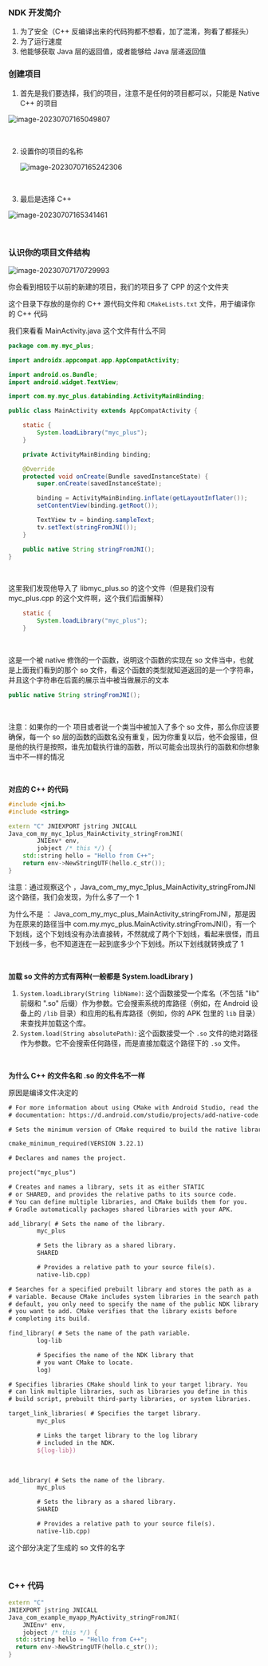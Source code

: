 ###  NDK 开发简介

1. 为了安全（C++ 反编译出来的代码狗都不想看，加了混淆，狗看了都摇头）
2. 为了运行速度
3. 他能够获取 Java 层的返回值，或者能够给 Java 层递返回值

### 创建项目

1. 首先是我们要选择，我们的项目，注意不是任何的项目都可以，只能是 Native C++ 的项目

![image-20230707165049807](./assets/image-20230707165049807.png)

​					

2. 设置你的项目的名称

   ![image-20230707165242306](./assets/image-20230707165242306.png)

​			

3. 最后是选择 C++ 

![image-20230707165341461](./assets/image-20230707165341461.png)

​				

### 认识你的项目文件结构

![image-20230707170729993](./assets/image-20230707170729993.png)

你会看到相较于以前的新建的项目，我们的项目多了 CPP 的这个文件夹				

这个目录下存放的是你的 C++ 源代码文件和 `CMakeLists.txt` 文件，用于编译你的 C++ 代码				



我们来看看 MainActivity.java 这个文件有什么不同

```java
package com.my.myc_plus;

import androidx.appcompat.app.AppCompatActivity;

import android.os.Bundle;
import android.widget.TextView;

import com.my.myc_plus.databinding.ActivityMainBinding;

public class MainActivity extends AppCompatActivity {

    static {
        System.loadLibrary("myc_plus");
    }

    private ActivityMainBinding binding;

    @Override
    protected void onCreate(Bundle savedInstanceState) {
        super.onCreate(savedInstanceState);

        binding = ActivityMainBinding.inflate(getLayoutInflater());
        setContentView(binding.getRoot());

        TextView tv = binding.sampleText;
        tv.setText(stringFromJNI());
    }

    public native String stringFromJNI();
}
```

​			

这里我们发现他导入了 libmyc_plus.so 的这个文件（但是我们没有 myc_plus.cpp 的这个文件啊，这个我们后面解释）

```java
    static {
        System.loadLibrary("myc_plus");
    }
```

​			

这是一个被 native 修饰的一个函数，说明这个函数的实现在 so 文件当中，也就是上面我们看到的那个 so 文件，看这个函数的类型就知道返回的是一个字符串，并且这个字符串在后面的展示当中被当做展示的文本

```java
public native String stringFromJNI();
```

​			

注意：如果你的一个 项目或者说一个类当中被加入了多个 so 文件，那么你应该要确保，每一个 so 层的函数的函数名没有重复，因为你重复以后，他不会报错，但是他的执行是按照，谁先加载执行谁的函数，所以可能会出现执行的函数和你想象当中不一样的情况

​			

**对应的 C++ 的代码**

```C++
#include <jni.h>
#include <string>

extern "C" JNIEXPORT jstring JNICALL
Java_com_my_myc_1plus_MainActivity_stringFromJNI(
        JNIEnv* env,
        jobject /* this */) {
    std::string hello = "Hello from C++";
    return env->NewStringUTF(hello.c_str());
}
```

注意：通过观察这个 ，Java_com_my_myc_1plus_MainActivity_stringFromJNI 这个路径，我们会发现，为什么多了一个 1 			

为什么不是 ： Java_com_my_myc_plus_MainActivity_stringFromJNI，那是因为在原来的路径当中 com.my.myc_plus.MainActivity.stringFromJNI()，有一个下划线，这个下划线没有办法直接转，不然就成了两个下划线，看起来很怪，而且下划线一多，也不知道连在一起到底多少个下划线。所以下划线就转换成了 1 

​				

**加载 so 文件的方式有两种(一般都是 System.loadLibrary )**

1. `System.loadLibrary(String libName)`: 这个函数接受一个库名（不包括 "lib" 前缀和 ".so" 后缀）作为参数。它会搜索系统的库路径（例如，在 Android 设备上的 `/lib` 目录）和应用的私有库路径（例如，你的 APK 包里的 `lib` 目录）来查找并加载这个库。
2. `System.load(String absolutePath)`: 这个函数接受一个 `.so` 文件的绝对路径作为参数。它不会搜索任何路径，而是直接加载这个路径下的 `.so` 文件。

​				

**为什么 C++ 的文件名和 .so 的文件名不一样**

原因是编译文件决定的

```tex
# For more information about using CMake with Android Studio, read the
# documentation: https://d.android.com/studio/projects/add-native-code.html

# Sets the minimum version of CMake required to build the native library.

cmake_minimum_required(VERSION 3.22.1)

# Declares and names the project.

project("myc_plus")

# Creates and names a library, sets it as either STATIC
# or SHARED, and provides the relative paths to its source code.
# You can define multiple libraries, and CMake builds them for you.
# Gradle automatically packages shared libraries with your APK.

add_library( # Sets the name of the library.
        myc_plus

        # Sets the library as a shared library.
        SHARED

        # Provides a relative path to your source file(s).
        native-lib.cpp)

# Searches for a specified prebuilt library and stores the path as a
# variable. Because CMake includes system libraries in the search path by
# default, you only need to specify the name of the public NDK library
# you want to add. CMake verifies that the library exists before
# completing its build.

find_library( # Sets the name of the path variable.
        log-lib

        # Specifies the name of the NDK library that
        # you want CMake to locate.
        log)

# Specifies libraries CMake should link to your target library. You
# can link multiple libraries, such as libraries you define in this
# build script, prebuilt third-party libraries, or system libraries.

target_link_libraries( # Specifies the target library.
        myc_plus

        # Links the target library to the log library
        # included in the NDK.
        ${log-lib})
```

​			

```tex
add_library( # Sets the name of the library.
        myc_plus

        # Sets the library as a shared library.
        SHARED

        # Provides a relative path to your source file(s).
        native-lib.cpp)
```

这个部分决定了生成的 so 文件的名字

​			

### C++ 代码

```C++
extern "C"
JNIEXPORT jstring JNICALL
Java_com_example_myapp_MyActivity_stringFromJNI(
    JNIEnv* env,
    jobject /* this */) {
  std::string hello = "Hello from C++";
  return env->NewStringUTF(hello.c_str());
}
```



